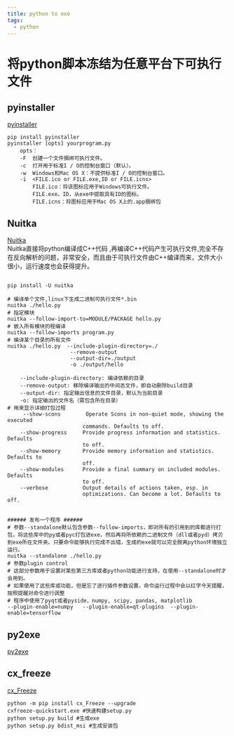 ```yaml
---
title: python to exe
tags:
  - python
---
```


# 将python脚本冻结为任意平台下可执行文件  
## pyinstaller  

[pyinstaller](https://www.pyinstaller.org/)

```shell
pip install pyinstaller
pyinstaller [opts] yourprogram.py 
	opts：
	-F  创建一个文件捆绑可执行文件。
	-c  打开用于标准I / O的控制台窗口（默认）。
	-w  Windows和Mac OS X：不提供标准I / O的控制台窗口。
	-i  <FILE.ico or FILE.exe,ID or FILE.icns>
		FILE.ico：将该图标应用于Windows可执行文件。
		FILE.exe，ID，从exe中提取具有ID的图标。
		FILE.icns：将图标应用于Mac OS X上的.app捆绑包
```

## Nuitka

[Nuitka](http://nuitka.net/)  
Nuitka直接将python编译成C++代码 ,再编译C++代码产生可执行文件,完全不存在反向解析的问题，非常安全，而且由于可执行文件由C++编译而来，文件大小很小，运行速度也会获得提升。

```shell

pip install -U nuitka

# 编译单个文件,linux下生成二进制可执行文件*.bin
nuitka ./hello.py
# 指定模块
nuitka --follow-import-to=MODULE/PACKAGE hello.py
# 嵌入所有模块的程编译 
nuitka --follow-imports program.py
# 编译某个目录的所有文件
nuitka ./hello.py  --include-plugin-directory=./
					--remove-output 
					--output-dir=./output 
					-o ./output/hello        

	--include-plugin-directory: 编译依赖的目录
	--remove-output: 移除编译输出的中间态文件，即自动删除build目录
	--output-dir: 指定输出信息的文件目录，默认为当前目录
	-o: 指定输出的文件名（需包含所在目录）
# 用来显示详细打包过程
	 --show-scons        Operate Scons in non-quiet mode, showing the executed
                        commands. Defaults to off.
    --show-progress     Provide progress information and statistics. Defaults
                        to off.
    --show-memory       Provide memory information and statistics. Defaults to
                        off.
    --show-modules      Provide a final summary on included modules. Defaults
                        to off.
    --verbose           Output details of actions taken, esp. in
                        optimizations. Can become a lot. Defaults to off.


###### 发布一个程序 ######
# 参数--standalone默认包含参数--follow-imports，即对所有的引用到的库都进行打包，将这些库中的py或者pyc打包进exe，然后再将所依赖的二进制文件（dll或者pyd）拷贝到exe所在文件夹。只要命令能够执行完成不出错，生成的exe就可以完全脱离python环境独立运行。
nuitka --standalone ./hello.py
# 参数plugin control
# 这部分参数用于设置对某些第三方库或者python功能进行支持，在使用--standalone时才会用到。
# 如果使用了这些库或功能，但是忘了进行插件参数设置，命令运行过程中会以红字今天提醒，按照提醒对命令进行调整
# 程序中使用了pyqt或者pyside，numpy, scipy, pandas, matplotlib
--plugin-enable=numpy   --plugin-enable=qt-plugins  --plugin-enable=tensorflow
```

## py2exe  
[py2exe](http://www.py2exe.org/index.cgi/FrontPage)


## cx_freeze  

[cx_Freeze](https://anthony-tuininga.github.io/cx_Freeze/)

```shell
python -m pip install cx_Freeze --upgrade
cxfreeze-quickstart.exe	#快速构建setup.py
python setup.py build #生成exe
python setup.py bdist_msi #生成安装包
```

